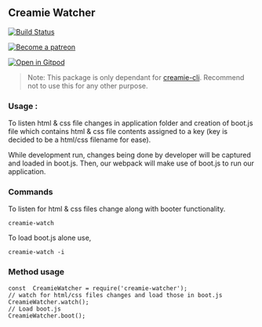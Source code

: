## Creamie Watcher 

[![Build Status](https://travis-ci.org/Haribalajiravi/creamie-watcher.svg?branch=master)](https://travis-ci.org/Haribalajiravi/creamie-watcher) 

[![Become a patreon](https://img.shields.io/badge/%20-Become%20a%20patreon%3F-%23555555?logo=patreon&style=for-the-badge)](https://www.patreon.com/haribalajiravi)

[![Open in Gitpod](https://gitpod.io/button/open-in-gitpod.svg)](https://gitpod.io/#https://github.com/Haribalajiravi/creamie)

> Note: This package is only dependant for [creamie-cli](https://www.npmjs.com/package/creamie-cli). Recommend not to use this for any other purpose.

### Usage :
To listen html & css file changes in application folder and creation of boot.js file which contains html & css file contents assigned to a key (key is decided to be a html/css filename for ease).

While development run, changes being done by developer will be captured and loaded in boot.js. Then, our webpack will make use of boot.js to run our application.

### Commands 
To listen for html & css files change along with booter functionality.

	creamie-watch

To load boot.js alone use,

	creamie-watch -i

### Method usage

    const  CreamieWatcher = require('creamie-watcher');
    // watch for html/css files changes and load those in boot.js
    CreamieWatcher.watch();
    // Load boot.js
    CreamieWatcher.boot();

